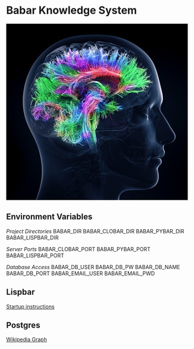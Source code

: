 # Babar Knowledge System

![Logo](doc/images/brain-activity.jpg)

## Environment Variables

*Project Directories*
BABAR_DIR
BABAR_CLOBAR_DIR
BABAR_PYBAR_DIR
BABAR_LISPBAR_DIR

*Server Ports*
BABAR_CLOBAR_PORT
BABAR_PYBAR_PORT
BABAR_LISPBAR_PORT

*Database Access*
BABAR_DB_USER
BABAR_DB_PW
BABAR_DB_NAME
BABAR_DB_PORT
BABAR_EMAIL_USER
BABAR_EMAIL_PWD

## Lispbar

[Startup instructions](doc/lispbar.md)

## Postgres

[Wikipedia Graph](doc/db.md)



